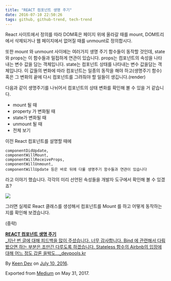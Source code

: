 ```yaml
---
title: "REACT 컴포넌트 생명 주기"
date: 2016-07-10 22:50:26
tags: github, github-trend, tech-trend 
---
```



React 사이트에서 정의를 따라 DOM혹은 페이지 위에 올라갈 때를 mount, DOM트리에서 삭제되거나 웹 페이지에서 없어질 때를 unmount로 정의합시다.

또한 mount 와 unmount 사이에는 여러가지 생명 주기 함수들이 동작할 것인데, state와 props는 이 함수들과 밀접하게 연관이 있습니다. props는 컴포넌트의 속성을 나타내는 변수 값을 담는 객체입니다. state는 컴포넌트 상태를 나타내는 변수 값을담는 객체입니다. 이 값들의 변화에 따라 컴포넌트는 일종의 동작을 해야 하고(생명주기 함수) 혹은 그 변화의 끝에 다시 컴포넌트를 그려줘야 할 일들이 생깁니다.(render)

다음과 같이 생명주기를 나뉘어서 컴포넌트의 상태 변화를 확인해 볼 수 있을 거 같습니다.

* mount 될 때
* property 가 변화될 때
* state가 변화될 때
* unmount 될 때
* 전체 보기

이전 React 컴포넌트를 설명할 때에
    
    componentDidUpdate,  
    componentWillMount,  
    componentWillReceiveProps,  
    componentWillUnmount,  
    componentWillUpdate 등은 바로 뒤에 다룰 생명주기 함수들과 연관이 있습니다

라고 이야기 했습니다. 각각의 미리 선언된 속성들을 개발자 도구에서 확인해 볼 수 있겠죠?

![][image0]

그러면 실제로 React 클래스를 생성해서 컴포넌트를 Mount 를 하고 어떻게 동작하는지를 확인해 보겠습니다.

(중략)

[**REACT 컴포넌트 생명 주기**  
_지난 번 글에 대해 피드백을 많이 주셨습니다. 너무 감사합니다. Bind 에 관련해서 다뤄봤으면 하는 부분은 조만간 다루도록 하겠습니다. Stateless 함수의 Airbnb의 입장에 대해 어느 정도 갑론 을박도..._devpools.kr][anchor0][][anchor1]

By [Keen Dev][anchor2] on [July 10, 2016][anchor3].

Exported from [Medium][anchor4] on May 31, 2017\.


[anchor0]: http://devpools.kr/2016/07/10/react-%EC%BB%B4%ED%8F%AC%EB%84%8C%ED%8A%B8-%EC%83%9D%EB%AA%85-%EC%A3%BC%EA%B8%B0/ "http://devpools.kr/2016/07/10/react-%EC%BB%B4%ED%8F%AC%EB%84%8C%ED%8A%B8-%EC%83%9D%EB%AA%85-%EC%A3%BC%EA%B8%B0/"
[anchor1]: http://devpools.kr/2016/07/10/react-%EC%BB%B4%ED%8F%AC%EB%84%8C%ED%8A%B8-%EC%83%9D%EB%AA%85-%EC%A3%BC%EA%B8%B0/
[anchor2]: https://medium.com/@keendev
[anchor3]: https://medium.com/p/b7f0ff7c16c0
[anchor4]: https://medium.com


[image0]: /images/0*S19d0cO2G5DcQbfS.jp